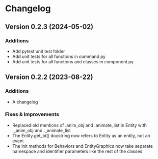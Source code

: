 # Changelog


## Version 0.2.3 (2024-05-02)

### Additions
* Add pytest unit test folder
* Add unit tests for all functions in command.py
* Add unit tests for all functions and classes in component.py


## Version 0.2.2 (2023-08-22)

### Additions
* A changelog

### Fixes & Improvements
* Replaced old mentions of .anim_obj and .animate_list in Entity with ._anim_obj and ._animate_list
* The Entity.get_id() docstring now refers to Entity as an entity, not an event
* The init methods for Behaviors and EntityGraphics now take separate namespace and identifier parameters like the rest of the classes
